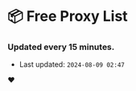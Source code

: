 # :package: Free Proxy List
### Updated every 15 minutes.

- Last updated: `2024-08-09 02:47`

:heart:
